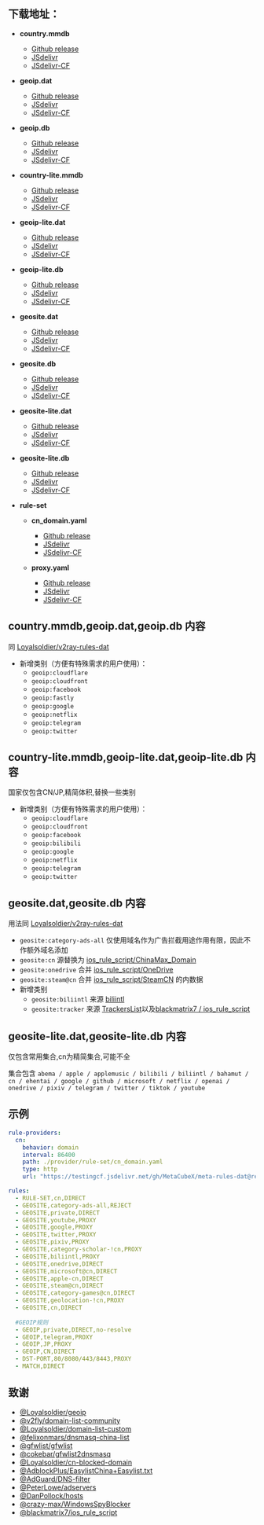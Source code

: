 ## **下载地址**：

- **country.mmdb**
  - [Github release](https://github.com/MetaCubeX/meta-rules-dat/releases/download/latest/country.mmdb)
  - [JSdelivr](https://cdn.jsdelivr.net/gh/MetaCubeX/meta-rules-dat@release/country.mmdb)
  - [JSdelivr-CF](https://testingcf.jsdelivr.net/gh/MetaCubeX/meta-rules-dat@release/country.mmdb)
  
- **geoip.dat**
  - [Github release](https://github.com/MetaCubeX/meta-rules-dat/releases/download/latest/geoip.dat)
  - [JSdelivr](https://cdn.jsdelivr.net/gh/MetaCubeX/meta-rules-dat@release/geoip.dat)
  - [JSdelivr-CF](https://testingcf.jsdelivr.net/gh/MetaCubeX/meta-rules-dat@release/geoip.dat)

- **geoip.db**
  - [Github release](https://github.com/MetaCubeX/meta-rules-dat/releases/download/latest/geoip.db)
  - [JSdelivr](https://cdn.jsdelivr.net/gh/MetaCubeX/meta-rules-dat@release/geoip.db)
  - [JSdelivr-CF](https://testingcf.jsdelivr.net/gh/MetaCubeX/meta-rules-dat@release/geoip.db)

- **country-lite.mmdb**
  - [Github release](https://github.com/MetaCubeX/meta-rules-dat/releases/download/latest/country-lite.mmdb)
  - [JSdelivr](https://cdn.jsdelivr.net/gh/MetaCubeX/meta-rules-dat@release/country-lite.mmdb)
  - [JSdelivr-CF](https://testingcf.jsdelivr.net/gh/MetaCubeX/meta-rules-dat@release/country-lite.mmdb)
  
- **geoip-lite.dat**
  - [Github release](https://github.com/MetaCubeX/meta-rules-dat/releases/download/latest/geoip-lite.dat)
  - [JSdelivr](https://cdn.jsdelivr.net/gh/MetaCubeX/meta-rules-dat@release/geoip-lite.dat)
  - [JSdelivr-CF](https://testingcf.jsdelivr.net/gh/MetaCubeX/meta-rules-dat@release/geoip-lite.dat)

- **geoip-lite.db**
  - [Github release](https://github.com/MetaCubeX/meta-rules-dat/releases/download/latest/geoip-lite.db)
  - [JSdelivr](https://cdn.jsdelivr.net/gh/MetaCubeX/meta-rules-dat@release/geoip-lite.db)
  - [JSdelivr-CF](https://testingcf.jsdelivr.net/gh/MetaCubeX/meta-rules-dat@release/geoip-lite.db)
  
- **geosite.dat**
  - [Github release](https://github.com/MetaCubeX/meta-rules-dat/releases/download/latest/geosite.dat)
  - [JSdelivr](https://cdn.jsdelivr.net/gh/MetaCubeX/meta-rules-dat@release/geosite.dat)
  - [JSdelivr-CF](https://testingcf.jsdelivr.net/gh/MetaCubeX/meta-rules-dat@release/geosite.dat)

- **geosite.db**
  - [Github release](https://github.com/MetaCubeX/meta-rules-dat/releases/download/latest/geosite.db)
  - [JSdelivr](https://cdn.jsdelivr.net/gh/MetaCubeX/meta-rules-dat@release/geosite.db)
  - [JSdelivr-CF](https://testingcf.jsdelivr.net/gh/MetaCubeX/meta-rules-dat@release/geosite.db)

- **geosite-lite.dat**
  - [Github release](https://github.com/MetaCubeX/meta-rules-dat/releases/download/latest/geosite-lite.dat)
  - [JSdelivr](https://cdn.jsdelivr.net/gh/MetaCubeX/meta-rules-dat@release/geosite-lite.dat)
  - [JSdelivr-CF](https://testingcf.jsdelivr.net/gh/MetaCubeX/meta-rules-dat@release/geosite-lite.dat)

- **geosite-lite.db**
  - [Github release](https://github.com/MetaCubeX/meta-rules-dat/releases/download/latest/geosite-lite.db)
  - [JSdelivr](https://cdn.jsdelivr.net/gh/MetaCubeX/meta-rules-dat@release/geosite-lite.db)
  - [JSdelivr-CF](https://testingcf.jsdelivr.net/gh/MetaCubeX/meta-rules-dat@release/geosite-lite.db)

- **rule-set**
  - **cn_domain.yaml**
    - [Github release](https://github.com/MetaCubeX/meta-rules-dat/releases/download/latest/cn_domain.yaml)
    - [JSdelivr](https://cdn.jsdelivr.net/gh/MetaCubeX/meta-rules-dat@release/cn_domain.yaml)
    - [JSdelivr-CF](https://testingcf.jsdelivr.net/gh/MetaCubeX/meta-rules-dat@release/cn_domain.yaml)
    
  - **proxy.yaml**
    - [Github release](https://github.com/MetaCubeX/meta-rules-dat/releases/download/latest/proxy.yaml)
    - [JSdelivr](https://cdn.jsdelivr.net/gh/MetaCubeX/meta-rules-dat@release/proxy.yaml)
    - [JSdelivr-CF](https://testingcf.jsdelivr.net/gh/MetaCubeX/meta-rules-dat@release/proxy.yaml)
    
## **country.mmdb,geoip.dat,geoip.db 内容**

同 [Loyalsoldier/v2ray-rules-dat](https://github.com/Loyalsoldier/v2ray-rules-dat)
- 新增类别（方便有特殊需求的用户使用）：
  - `geoip:cloudflare`
  - `geoip:cloudfront`
  - `geoip:facebook`
  - `geoip:fastly`
  - `geoip:google`
  - `geoip:netflix`
  - `geoip:telegram`
  - `geoip:twitter`

## **country-lite.mmdb,geoip-lite.dat,geoip-lite.db 内容** 

国家仅包含CN/JP,精简体积,替换一些类别
- 新增类别（方便有特殊需求的用户使用）：
  - `geoip:cloudflare`
  - `geoip:cloudfront`
  - `geoip:facebook`
  - `geoip:bilibili`
  - `geoip:google`
  - `geoip:netflix`
  - `geoip:telegram`
  - `geoip:twitter`

## **geosite.dat,geosite.db 内容**

用法同 [Loyalsoldier/v2ray-rules-dat](https://github.com/Loyalsoldier/v2ray-rules-dat)  
  - `geosite:category-ads-all` 仅使用域名作为广告拦截用途作用有限，因此不作额外域名添加
  - `geosite:cn` 源替换为 [ios_rule_script/ChinaMax_Domain](https://github.com/blackmatrix7/ios_rule_script/tree/master/rule/Clash/ChinaMax)
  - `geosite:onedrive` 合并 [ios_rule_script/OneDrive](https://github.com/blackmatrix7/ios_rule_script/tree/master/rule/Clash/OneDrive)
  - `geosite:steam@cn` 合并 [ios_rule_script/SteamCN](https://github.com/blackmatrix7/ios_rule_script/tree/master/rule/Clash/SteamCN) 的内数据
  - 新增类别
    - `geosite:biliintl` 来源 [biliintl](https://raw.githubusercontent.com/xishang0128/rules/main/biliintl.list)
    - `geosite:tracker` 来源 [TrackersList](https://trackerslist.com/#/zh)以及[blackmatrix7
/
ios_rule_script](https://github.com/blackmatrix7/ios_rule_script/tree/master/rule/Clash/PrivateTracker)


## **geosite-lite.dat,geosite-lite.db 内容**

仅包含常用集合,cn为精简集合,可能不全

集合包含 `abema / apple / applemusic / bilibili / biliintl / bahamut / cn / ehentai / google / github / microsoft / netflix / openai / onedrive / pixiv / telegram / twitter / tiktok / youtube`


## **示例**
```yaml
rule-providers:
  cn:
    behavior: domain
    interval: 86400
    path: ./provider/rule-set/cn_domain.yaml
    type: http
    url: "https://testingcf.jsdelivr.net/gh/MetaCubeX/meta-rules-dat@release/cn_domain.yaml"

rules:
  - RULE-SET,cn,DIRECT
  - GEOSITE,category-ads-all,REJECT
  - GEOSITE,private,DIRECT
  - GEOSITE,youtube,PROXY
  - GEOSITE,google,PROXY
  - GEOSITE,twitter,PROXY
  - GEOSITE,pixiv,PROXY
  - GEOSITE,category-scholar-!cn,PROXY
  - GEOSITE,biliintl,PROXY
  - GEOSITE,onedrive,DIRECT
  - GEOSITE,microsoft@cn,DIRECT
  - GEOSITE,apple-cn,DIRECT
  - GEOSITE,steam@cn,DIRECT
  - GEOSITE,category-games@cn,DIRECT
  - GEOSITE,geolocation-!cn,PROXY
  - GEOSITE,cn,DIRECT
  
  #GEOIP规则
  - GEOIP,private,DIRECT,no-resolve
  - GEOIP,telegram,PROXY
  - GEOIP,JP,PROXY
  - GEOIP,CN,DIRECT
  - DST-PORT,80/8080/443/8443,PROXY
  - MATCH,DIRECT
```

## 致谢

- [@Loyalsoldier/geoip](https://github.com/Loyalsoldier/geoip)
- [@v2fly/domain-list-community](https://github.com/v2fly/domain-list-community)
- [@Loyalsoldier/domain-list-custom](https://github.com/Loyalsoldier/domain-list-custom)
- [@felixonmars/dnsmasq-china-list](https://github.com/felixonmars/dnsmasq-china-list)
- [@gfwlist/gfwlist](https://github.com/gfwlist/gfwlist)
- [@cokebar/gfwlist2dnsmasq](https://github.com/cokebar/gfwlist2dnsmasq)
- [@Loyalsoldier/cn-blocked-domain](https://github.com/Loyalsoldier/cn-blocked-domain)
- [@AdblockPlus/EasylistChina+Easylist.txt](https://easylist-downloads.adblockplus.org/easylistchina+easylist.txt)
- [@AdGuard/DNS-filter](https://kb.adguard.com/en/general/adguard-ad-filters#dns-filter)
- [@PeterLowe/adservers](https://pgl.yoyo.org/adservers)
- [@DanPollock/hosts](https://someonewhocares.org/hosts)
- [@crazy-max/WindowsSpyBlocker](https://github.com/crazy-max/WindowsSpyBlocker)
- [@blackmatrix7/ios_rule_script](https://github.com/blackmatrix7/ios_rule_script)
